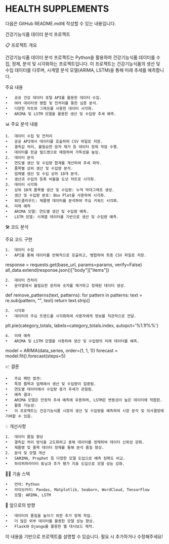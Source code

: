 # HEALTH SUPPLEMENTS

다음은 GitHub README.md에 작성할 수 있는 내용입니다.

건강기능식품 데이터 분석 프로젝트

📋 프로젝트 개요

건강기능식품 데이터 분석 프로젝트는 Python을 활용하여 건강기능식품 데이터를 수집, 정제, 분석 및 시각화하는 프로젝트입니다. 이 프로젝트는 건강기능식품의 생산 및 수입 데이터를 다루며, 시계열 분석 모델(ARIMA, LSTM)을 통해 미래 추세를 예측합니다.

주요 내용

	•	공공 건강 데이터 포털 API를 활용한 데이터 수집.
	•	여러 데이터셋 병합 및 전처리를 통한 심층 분석.
	•	다양한 차트와 그래프를 사용한 데이터 시각화.
	•	ARIMA 및 LSTM 모델을 활용한 생산 및 수입량 추세 예측.

📊 주요 분석 내용

	1.	데이터 수집 및 전처리
	•	공공 API에서 데이터를 호출하여 CSV 파일로 저장.
	•	결측값 처리, 불필요한 문자 제거 등 데이터 정제 작업 수행.
	•	데이터를 한글 필드명으로 매핑하여 가독성을 높임.
	2.	데이터 분석
	•	연도별 생산 및 수입량 합계를 계산하여 추세 파악.
	•	품목별 상위 생산 및 수입량 분석.
	•	업체별 생산 및 수입 상위 10개 분석.
	•	생산과 수입의 등록 비율을 도넛 차트로 시각화.
	3.	데이터 시각화
	•	상위 10개 품목별 생산 및 수입량: 누적 막대그래프 생성.
	•	생산 및 수입량 분포: Box Plot을 사용하여 시각화.
	•	워드클라우드: 제품명 데이터를 분석하여 주요 키워드 시각화.
	4.	미래 예측
	•	ARIMA 모델: 연도별 생산 및 수입량 예측.
	•	LSTM 모델: 시계열 데이터를 기반으로 생산 및 수입량 예측.

🛠️ 코드 분석

주요 코드 구현

	1.	데이터 수집
	•	API를 통해 데이터를 반복적으로 호출하고, 병합하여 최종 CSV 파일로 저장.

response = requests.get(base_url, params=params, verify=False)
all_data.extend(response.json()["body"]["items"])


	2.	데이터 전처리
	•	문자열에서 불필요한 문자와 숫자를 제거하고 정제된 데이터 생성.

def remove_patterns(text, patterns):
    for pattern in patterns:
        text = re.sub(pattern, "", text)
    return text.strip()


	3.	시각화
	•	데이터의 주요 트렌드를 시각화하여 사용자에게 정보를 직관적으로 전달.

plt.pie(category_totals, labels=category_totals.index, autopct='%1.1f%%')


	4.	미래 예측
	•	ARIMA 및 LSTM 모델을 사용하여 생산 및 수입량의 미래 데이터를 예측.

model = ARIMA(data_series, order=(1, 1, 1))
forecast = model.fit().forecast(steps=5)

📈 결론

	•	주요 패턴 발견:
	•	특정 품목과 업체에서 생산 및 수입량이 집중됨.
	•	연도별 데이터에서 수입량 증가 추세가 관찰됨.
	•	예측 결과:
	•	ARIMA 모델은 안정적 추세 예측에 유용하며, LSTM은 변동성이 높은 데이터에 적합함.
	•	활용 가능성:
	•	이 프로젝트는 건강기능식품 시장의 생산 및 수입량을 예측하여 시장 분석 및 의사결정에 기여할 수 있음.

💡 개선사항

	1.	데이터 품질 향상
	•	결측값 처리 방식을 고도화하고 중복 데이터를 정제하여 데이터 신뢰성 강화.
	•	제품명 및 품목 데이터 정제를 통해 분석 품질 향상.
	2.	분석 및 모델 개선
	•	SARIMA, Prophet 등 다양한 모델 도입으로 예측 정확도 비교.
	•	하이퍼파라미터 튜닝과 추가 평가 지표 도입으로 모델 성능 강화.

🧑‍💻 기술 스택

	•	언어: Python
	•	라이브러리: Pandas, Matplotlib, Seaborn, WordCloud, TensorFlow
	•	모델: ARIMA, LSTM

📌 앞으로의 방향

	•	데이터의 품질을 높이기 위한 추가 정제 작업.
	•	더 많은 외부 데이터를 활용한 모델 성능 향상.
	•	Flask와 Django를 활용한 웹 대시보드 제작.

이 내용을 기반으로 프로젝트를 설명할 수 있습니다. 필요 시 추가하거나 수정해주세요!

